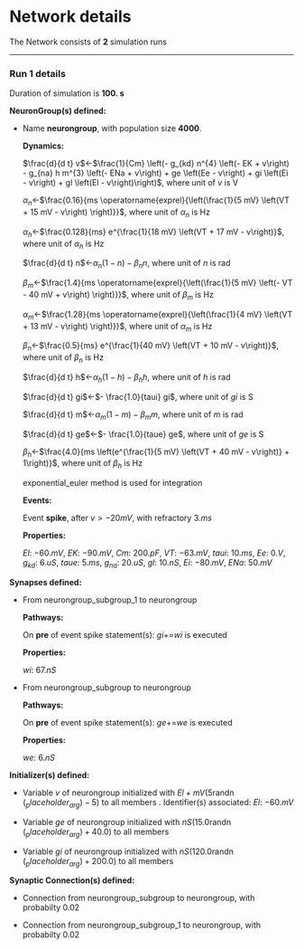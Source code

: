 # Network details
The Network consists of **2**                            simulation runs
_______________________________________________________________________________
### Run 1 details
Duration of simulation is **100. s**

**NeuronGroup(s) defined:**
- Name **neurongroup**, with                population size **4000**.

	**Dynamics:**

	$\frac{d}{d t} v$&#8592;$\frac{1}{Cm} \left(- g_{kd} n^{4} \left(- EK + v\right) - g_{na} h m^{3} \left(- ENa + v\right) + ge \left(Ee - v\right) + gi \left(Ei - v\right) + gl \left(El - v\right)\right)$, where unit of $v$ is V

	$\alpha_{n}$&#8592;$\frac{0.16}{ms \operatorname{exprel}{\left(\frac{1}{5 mV} \left(VT + 15 mV - v\right) \right)}}$, where unit of $\alpha_{n}$ is Hz

	$\alpha_{h}$&#8592;$\frac{0.128}{ms} e^{\frac{1}{18 mV} \left(VT + 17 mV - v\right)}$, where unit of $\alpha_{h}$ is Hz

	$\frac{d}{d t} n$&#8592;$\alpha_{n} \left(1 - n\right) - \beta_{n} n$, where unit of $n$ is rad

	$\beta_{m}$&#8592;$\frac{1.4}{ms \operatorname{exprel}{\left(\frac{1}{5 mV} \left(- VT - 40 mV + v\right) \right)}}$, where unit of $\beta_{m}$ is Hz

	$\alpha_{m}$&#8592;$\frac{1.28}{ms \operatorname{exprel}{\left(\frac{1}{4 mV} \left(VT + 13 mV - v\right) \right)}}$, where unit of $\alpha_{m}$ is Hz

	$\beta_{n}$&#8592;$\frac{0.5}{ms} e^{\frac{1}{40 mV} \left(VT + 10 mV - v\right)}$, where unit of $\beta_{n}$ is Hz

	$\frac{d}{d t} h$&#8592;$\alpha_{h} \left(1 - h\right) - \beta_{h} h$, where unit of $h$ is rad

	$\frac{d}{d t} gi$&#8592;$- \frac{1.0}{taui} gi$, where unit of $gi$ is S

	$\frac{d}{d t} m$&#8592;$\alpha_{m} \left(1 - m\right) - \beta_{m} m$, where unit of $m$ is rad

	$\frac{d}{d t} ge$&#8592;$- \frac{1.0}{taue} ge$, where unit of $ge$ is S

	$\beta_{h}$&#8592;$\frac{4.0}{ms \left(e^{\frac{1}{5 mV} \left(VT + 40 mV - v\right)} + 1\right)}$, where unit of $\beta_{h}$ is Hz

	exponential_euler method is used for integration

	**Events:**

	Event **spike**, after $v \gt - 20 mV$, with refractory $3. ms$

	**Properties:**

	$El$: $-60. mV$, $EK$: $-90. mV$, $Cm$: $200. pF$, $VT$: $-63. mV$, $taui$: $10. ms$, $Ee$: $0. V$, $g_{kd}$: $6. uS$, $taue$: $5. ms$, $g_{na}$: $20. uS$, $gl$: $10. nS$, $Ei$: $-80. mV$, $ENa$: $50. mV$


**Synapses defined:**
- 	From neurongroup_subgroup_1 to neurongroup

	**Pathways:**

	On **pre** of event spike statement(s): $gi$+=$wi$ is executed

	**Properties:**

	$wi$: $67. nS$

- 	From neurongroup_subgroup to neurongroup

	**Pathways:**

	On **pre** of event spike statement(s): $ge$+=$we$ is executed

	**Properties:**

	$we$: $6. nS$


**Initializer(s) defined:**
- Variable $v$ of neurongroup initialized with $El + mV \left(5 \operatorname{randn}{\left(_placeholder_{arg} \right)} - 5\right)$ to all members . Identifier(s) associated: 	$El$: $-60. mV$



- Variable $ge$ of neurongroup initialized with $nS \left(15.0 \operatorname{randn}{\left(_placeholder_{arg} \right)} + 40.0\right)$ to all members 

- Variable $gi$ of neurongroup initialized with $nS \left(120.0 \operatorname{randn}{\left(_placeholder_{arg} \right)} + 200.0\right)$ to all members 


**Synaptic Connection(s) defined:**
- Connection from neurongroup_subgroup to neurongroup, with probabilty $0.02$

- Connection from neurongroup_subgroup_1 to neurongroup, with probabilty $0.02$

